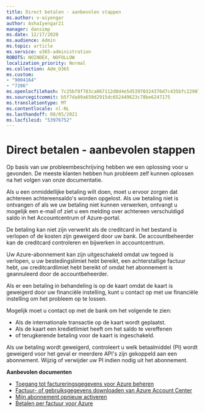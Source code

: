 ```yaml
---
title: Direct betalen - aanbevolen stappen
ms.author: v-aiyengar
author: AshaIyengar21
manager: dansimp
ms.date: 12/17/2020
ms.audience: Admin
ms.topic: article
ms.service: o365-administration
ROBOTS: NOINDEX, NOFOLLOW
localization_priority: Normal
ms.collection: Adm_O365
ms.custom:
- "9004164"
- "7286"
ms.openlocfilehash: 7c25bf8f783ca067112d0d4e5d53970324376d7c435bfc22987508edc03f9e02
ms.sourcegitcommit: b5f7da89a650d2915dc652449623c78be6247175
ms.translationtype: MT
ms.contentlocale: nl-NL
ms.lasthandoff: 08/05/2021
ms.locfileid: "53976752"
---
```

# <a name="make-immediate-payment---recommended-steps"></a>Direct betalen - aanbevolen stappen

Op basis van uw probleembeschrijving hebben we een oplossing voor u gevonden. De meeste klanten hebben hun probleem zelf kunnen oplossen na het volgen van onze documentatie.

Als u een onmiddellijke betaling wilt doen, moet u ervoor zorgen dat achtereen achtereensaldo's worden opgelost. Als uw betaling niet is ontvangen of als we uw betaling niet kunnen verwerken, ontvangt u mogelijk een e-mail of ziet u een melding over achtereen verschuldigd saldo in het Accountcentrum of Azure-portal. 

De betaling kan niet zijn verwerkt als de creditcard in het bestand is verlopen of de kosten zijn geweigerd door uw bank. De accountbeheerder kan de creditcard controleren en bijwerken in accountcentrum. 

Uw Azure-abonnement kan zijn uitgeschakeld omdat uw tegoed is verlopen, u uw bestedingslimiet hebt bereikt, een achterstallige factuur hebt, uw creditcardlimiet hebt bereikt of omdat het abonnement is geannuleerd door de accountbeheerder.  

Als er een betaling in behandeling is op de kaart omdat de kaart is geweigerd door uw financiële instelling, kunt u contact op met uw financiële instelling om het probleem op te lossen.  

Mogelijk moet u contact op met de bank om het volgende te zien:

- Als de internationale transactie op de kaart wordt geplaatst. 
- Als de kaart een kredietlimiet heeft om het saldo te vereffenen 
- of terugkerende betaling voor de kaart is ingeschakeld. 

Als uw betaling wordt geweigerd, controleert u welk betaalmiddel (PI) wordt geweigerd voor het geval er meerdere API's zijn gekoppeld aan een abonnement. Wijzig of verwijder uw PI indien nodig uit het abonnement. 

**Aanbevolen documenten** 

- [Toegang tot factureringsgegevens voor Azure beheren](https://docs.microsoft.com/azure/billing/billing-manage-access?WT.mc_id=Portal-Microsoft_Azure_Support)
- [Factuur- of gebruiksgegevens downloaden van Azure Account Center](https://docs.microsoft.com/azure/billing/billing-download-azure-invoice-daily-usage-date?WT.mc_id=Portal-Microsoft_Azure_Support)
- [Mijn abonnement opnieuw activeren](https://docs.microsoft.com/azure/billing/billing-subscription-become-disable?WT.mc_id=Portal-Microsoft_Azure_Support)
- [Betalen per factuur voor Azure](https://docs.microsoft.com/azure/cost-management-billing/manage/pay-by-invoice) 